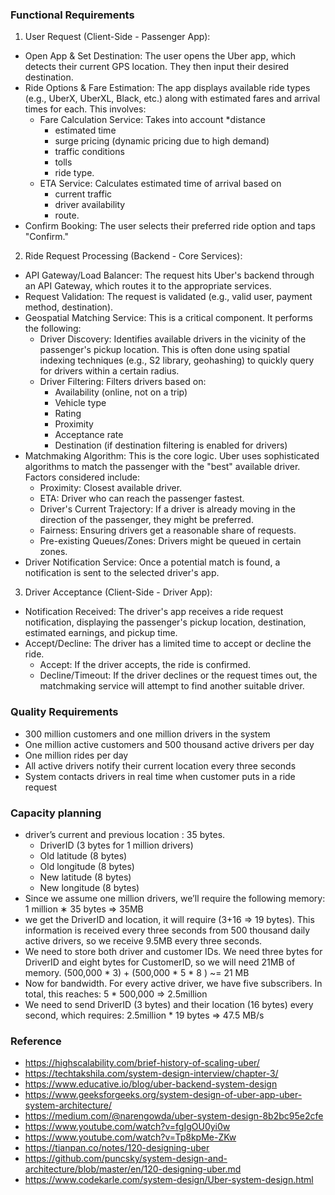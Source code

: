 ### Functional Requirements
1. User Request (Client-Side - Passenger App):
* Open App & Set Destination: The user opens the Uber app, which detects their current GPS location. They then input their desired destination.
* Ride Options & Fare Estimation: The app displays available ride types (e.g., UberX, UberXL, Black, etc.) along with estimated fares and arrival times for each. This involves:
    * Fare Calculation Service: Takes into account 
        *distance
        * estimated time
        * surge pricing (dynamic pricing due to high demand)
        * traffic conditions
        * tolls
        * ride type.
    * ETA Service: Calculates estimated time of arrival based on
        * current traffic
        * driver availability
        * route.
* Confirm Booking: The user selects their preferred ride option and taps "Confirm."

2. Ride Request Processing (Backend - Core Services):
* API Gateway/Load Balancer: The request hits Uber's backend through an API Gateway, which routes it to the appropriate services.
* Request Validation: The request is validated (e.g., valid user, payment method, destination).
* Geospatial Matching Service: This is a critical component. It performs the following:
    * Driver Discovery: Identifies available drivers in the vicinity of the passenger's pickup location. This is often done using spatial indexing techniques (e.g., S2 library, geohashing) to quickly query for drivers within a certain radius.
    * Driver Filtering: Filters drivers based on:
        * Availability (online, not on a trip)
        * Vehicle type
        * Rating
        * Proximity
        * Acceptance rate
        * Destination (if destination filtering is enabled for drivers)
* Matchmaking Algorithm: This is the core logic. Uber uses sophisticated algorithms to match the passenger with the "best" available driver. Factors considered include:
    * Proximity: Closest available driver.
    * ETA: Driver who can reach the passenger fastest.
    * Driver's Current Trajectory: If a driver is already moving in the direction of the passenger, they might be preferred.
    * Fairness: Ensuring drivers get a reasonable share of requests.
    * Pre-existing Queues/Zones: Drivers might be queued in certain zones.
* Driver Notification Service: Once a potential match is found, a notification is sent to the selected driver's app.
  
3. Driver Acceptance (Client-Side - Driver App):
* Notification Received: The driver's app receives a ride request notification, displaying the passenger's pickup location, destination, estimated earnings, and pickup time.
* Accept/Decline: The driver has a limited time to accept or decline the ride.
    * Accept: If the driver accepts, the ride is confirmed.
    * Decline/Timeout: If the driver declines or the request times out, the matchmaking service will attempt to find another suitable driver.

### Quality Requirements
* 300 million customers and one million drivers in the system
* One million active customers and 500 thousand active drivers per day
* One million rides per day
* All active drivers notify their current location every three seconds
* System contacts drivers in real time when customer puts in a ride request

### Capacity planning
* driver’s current and previous location :  35 bytes.
    * DriverID (3 bytes for 1 million drivers)
    * Old latitude (8 bytes)
    * Old longitude (8 bytes)
    * New latitude (8 bytes)
    * New longitude (8 bytes)
* Since we assume one million drivers, we’ll require the following memory:
 1 million ∗ 35 bytes => 35MB
* we get the DriverID and location, it will require (3+16 => 19 bytes). This information is received every three seconds from 500 thousand daily active drivers, so we receive 9.5MB every three seconds.
* We need to store both driver and customer IDs. We need three bytes for DriverID and eight bytes for CustomerID, so we will need 21MB of memory.
(500,000 * 3) + (500,000 * 5 * 8 ) ~= 21 MB
* Now for bandwidth. For every active driver, we have five subscribers. In total, this reaches:
5 * 500,000 => 2.5million
* We need to send DriverID (3 bytes) and their location (16 bytes) every second, which requires:
2.5million * 19 bytes => 47.5 MB/s

### Reference
- https://highscalability.com/brief-history-of-scaling-uber/
- https://techtakshila.com/system-design-interview/chapter-3/
- https://www.educative.io/blog/uber-backend-system-design
- https://www.geeksforgeeks.org/system-design-of-uber-app-uber-system-architecture/
- https://medium.com/@narengowda/uber-system-design-8b2bc95e2cfe
- https://www.youtube.com/watch?v=fgIgOU0yi0w
- https://www.youtube.com/watch?v=Tp8kpMe-ZKw
- https://tianpan.co/notes/120-designing-uber
- https://github.com/puncsky/system-design-and-architecture/blob/master/en/120-designing-uber.md
- https://www.codekarle.com/system-design/Uber-system-design.html



